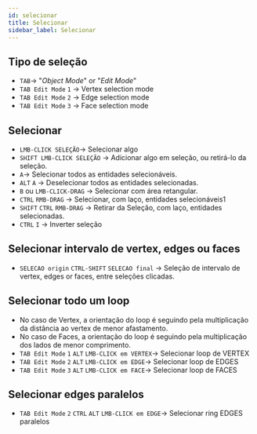 ```yaml
---
id: selecionar
title: Selecionar
sidebar_label: Selecionar
---
```


## Tipo de seleção
- `TAB`-> "*Object Mode*" or "*Edit Mode*"
- `TAB Edit Mode` `1` -> Vertex selection mode
- `TAB Edit Mode` `2` -> Edge selection mode
- `TAB Edit Mode` `3` -> Face selection mode

## Selecionar
- `LMB-CLICK SELEÇÃO`-> Selecionar algo
- `SHIFT LMB-CLICK SELEÇÃO` -> Adicionar algo em seleção, ou retirá-lo da seleção.
- `A`-> Selecionar todos as entidades selecionáveis.
- `ALT` `A` -> Deselecionar todos as entidades selecionadas.
- `B` ou `LMB-CLICK-DRAG` -> Selecionar com área retangular.
- `CTRL` `RMB-DRAG` -> Selecionar, com laço, entidades selecionáveis1
- `SHIFT` `CTRL` `RMB-DRAG` -> Retirar da Seleção, com laço, entidades selecionadas.
- `CTRL` `I` -> Inverter seleção

## Selecionar intervalo de vertex, edges ou faces
- `SELECAO origin` `CTRL-SHIFT` `SELECAO final` -> Seleção de intervalo de vertex, edges or faces, entre seleções clicadas. 

## Selecionar todo um loop
- No caso de Vertex, a orientação do loop é seguindo pela multiplicação da distância ao vertex de menor afastamento.
- No caso de Faces, a orientação do loop é seguindo pela multiplicação dos lados de menor comprimento.
- `TAB Edit Mode` `1` `ALT` `LMB-CLICK em VERTEX`-> Selecionar loop de VERTEX
- `TAB Edit Mode` `2` `ALT` `LMB-CLICK em EDGE`-> Selecionar loop de EDGES
- `TAB Edit Mode` `3` `ALT` `LMB-CLICK em FACE`-> Selecionar loop de FACES

## Selecionar edges paralelos
- `TAB Edit Mode` `2` `CTRL` `ALT` `LMB-CLICK em EDGE`-> Selecionar ring EDGES paralelos

